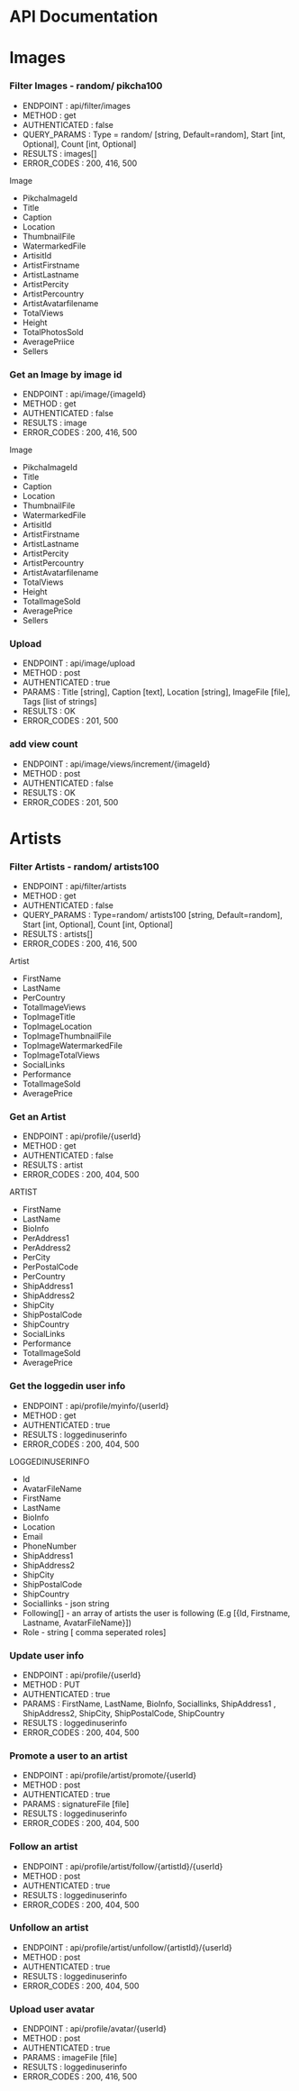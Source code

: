 


# API Documentation


# Images

### Filter Images - random/ pikcha100
- ENDPOINT : api/filter/images 
- METHOD : get
- AUTHENTICATED : false
- QUERY_PARAMS : Type = random/ [string, Default=random], Start [int, Optional], Count [int, Optional]
- RESULTS : images[]
- ERROR_CODES : 200, 416, 500

Image
 - PikchaImageId
 - Title
 - Caption 
 - Location 
 - ThumbnailFile 
 - WatermarkedFile 
 - ArtisitId
 - ArtistFirstname 
 - ArtistLastname 
 - ArtistPercity 
 - ArtistPercountry 
 - ArtistAvatarfilename 
 - TotalViews
 - Height
 - TotalPhotosSold
 - AveragePriice
 - Sellers
 

### Get an Image by image id
- ENDPOINT : api/image/{imageId} 
- METHOD : get
- AUTHENTICATED : false
- RESULTS : image
- ERROR_CODES : 200, 416, 500

Image
 - PikchaImageId
 - Title
 - Caption 
 - Location 
 - ThumbnailFile 
 - WatermarkedFile 
 - ArtisitId
 - ArtistFirstname 
 - ArtistLastname 
 - ArtistPercity 
 - ArtistPercountry 
 - ArtistAvatarfilename 
 - TotalViews
 - Height
 - TotalImageSold
 - AveragePrice
 - Sellers



### Upload
- ENDPOINT : api/image/upload
- METHOD : post
- AUTHENTICATED : true
- PARAMS : Title [string], Caption [text], Location [string], ImageFile [file], Tags [list of strings]
- RESULTS : OK
- ERROR_CODES : 201, 500


### add view count
- ENDPOINT : api/image/views/increment/{imageId}
- METHOD : post
- AUTHENTICATED : false
- RESULTS : OK
- ERROR_CODES : 201, 500



# Artists

### Filter Artists - random/ artists100
- ENDPOINT : api/filter/artists 
- METHOD : get
- AUTHENTICATED : false
- QUERY_PARAMS : Type=random/ artists100 [string, Default=random], Start [int, Optional], Count [int, Optional]
- RESULTS : artists[]
- ERROR_CODES : 200, 416, 500

Artist
 - FirstName 
 - LastName
 - PerCountry
 - TotalImageViews
 - TopImageTitle
 - TopImageLocation
 - TopImageThumbnailFile
 - TopImageWatermarkedFile
 - TopImageTotalViews
 - SocialLinks
 - Performance
 - TotalImageSold
 - AveragePrice

### Get an Artist
- ENDPOINT : api/profile/{userId} 
- METHOD : get
- AUTHENTICATED : false
- RESULTS : artist
- ERROR_CODES : 200, 404, 500


ARTIST
 - FirstName
 - LastName 
 - BioInfo 
 - PerAddress1 
 - PerAddress2
 - PerCity 
 - PerPostalCode 
 - PerCountry 
 - ShipAddress1 
 - ShipAddress2 
 - ShipCity 
 - ShipPostalCode 
 - ShipCountry 
 - SocialLinks
 - Performance
 - TotalImageSold
 - AveragePrice

### Get the loggedin user info 
- ENDPOINT : api/profile/myinfo/{userId} 
- METHOD : get
- AUTHENTICATED : true
- RESULTS : loggedinuserinfo
- ERROR_CODES : 200, 404, 500


LOGGEDINUSERINFO
- Id
- AvatarFileName
- FirstName
- LastName
- BioInfo
- Location
- Email
- PhoneNumber
- ShipAddress1
- ShipAddress2
- ShipCity
- ShipPostalCode
- ShipCountry
- Sociallinks - json string
- Following[] - an array of artists the user is following (E.g [{Id, Firstname, Lastname, AvatarFileName}])
- Role - string [ comma seperated roles]

### Update user info
- ENDPOINT : api/profile/{userId} 
- METHOD : PUT
- AUTHENTICATED : true
- PARAMS : FirstName, LastName, BioInfo, Sociallinks, ShipAddress1 , ShipAddress2, ShipCity, ShipPostalCode, ShipCountry
- RESULTS : loggedinuserinfo
- ERROR_CODES : 200, 404, 500

### Promote a user to an artist 
- ENDPOINT : api/profile/artist/promote/{userId} 
- METHOD : post
- AUTHENTICATED : true
- PARAMS : signatureFile [file]
- RESULTS : loggedinuserinfo
- ERROR_CODES : 200, 404, 500

### Follow an artist 
- ENDPOINT : api/profile/artist/follow/{artistId}/{userId} 
- METHOD : post
- AUTHENTICATED : true
- RESULTS : loggedinuserinfo
- ERROR_CODES : 200, 404, 500


### Unfollow an artist 
- ENDPOINT : api/profile/artist/unfollow/{artistId}/{userId}  
- METHOD : post
- AUTHENTICATED : true
- RESULTS : loggedinuserinfo
- ERROR_CODES : 200, 404, 500


### Upload user avatar 
- ENDPOINT : api/profile/avatar/{userId}
- METHOD : post
- AUTHENTICATED : true
- PARAMS : imageFile [file]
- RESULTS : loggedinuserinfo
- ERROR_CODES : 200, 416, 500
